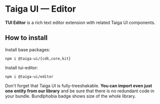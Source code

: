 # Taiga UI — Editor

**TUI Editor** is a rich text editor extension with related Taiga UI components.

## How to install

Install base packages:

```
npm i @taiga-ui/{cdk,core,kit}
```

Install tui-editor:

```
npm i @taiga-ui/editor
```

Don't forget that Taiga UI is fully-treeshakable. **You can import even just one entity from our library** and be sure
that there is no redundant code in your bundle. Bundlphobia badge shows size of the whole library.
